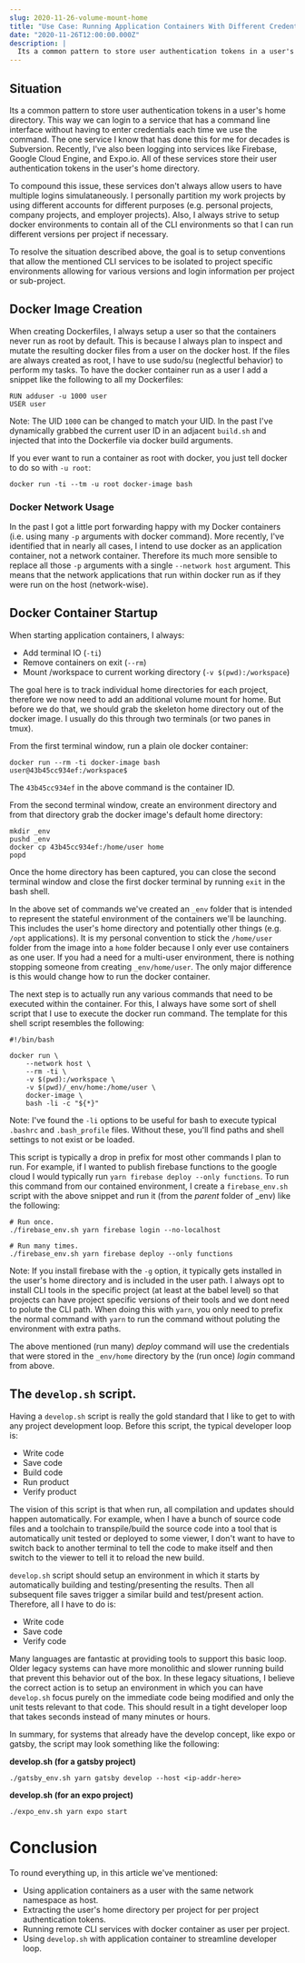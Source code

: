 ```yaml
---
slug: 2020-11-26-volume-mount-home
title: "Use Case: Running Application Containers With Different Credentials per Project"
date: "2020-11-26T12:00:00.000Z"
description: |
  Its a common pattern to store user authentication tokens in a user's home directory. These services don't always allow users to have multiple logins simulataneously. Setup docker environments to contain all of the CLI environments to to use project specific authentication tokens and project specfic "global" package versions.
---
```


## Situation

Its a common pattern to store user authentication tokens in a user's home directory. This way we can login to a service that has a command line interface without having to enter credentials each time we use the command. The one service I know that has done this for me for decades is Subversion. Recently, I've also been logging into services like Firebase, Google Cloud Engine, and Expo.io. All of these services store their user authentication tokens in the user's home directory.

<!--truncate-->

To compound this issue, these services don't always allow users to have multiple logins simulataneously. I personally partition my work projects by using different accounts for different purposes (e.g. personal projects, company projects, and employer projects). Also, I always strive to setup docker environments to contain all of the CLI environments so that I can run different versions per project if necessary.

To resolve the situation described above, the goal is to setup conventions that allow the mentioned CLI services to be isolated to project specific environments allowing for various versions and login information per project or sub-project.

## Docker Image Creation

When creating Dockerfiles, I always setup a user so that the containers never run as root by default. This is because I always plan to inspect and mutate the resulting docker files from a user on the docker host. If the files are always created as root, I have to use sudo/su (neglectful behavior) to perform my tasks. To have the docker container run as a user I add a snippet like the following to all my Dockerfiles:

```
RUN adduser -u 1000 user
USER user
```

Note: The UID `1000` can be changed to match your UID. In the past I've dynamically grabbed the current user ID in an adjacent `build.sh` and injected that into the Dockerfile via docker build arguments.

If you ever want to run a container as root with docker, you just tell docker to do so with `-u root`:

```
docker run -ti --tm -u root docker-image bash
```

### Docker Network Usage

In the past I got a little port forwarding happy with my Docker containers (i.e. using many `-p` arguments with docker command). More recently, I've identified that in nearly all cases, I intend to use docker as an application container, not a network container. Therefore its much more sensible to replace all those `-p` arguments with a single `--network host` argument. This means that the network applications that run within docker run as if they were run on the host (network-wise).

## Docker Container Startup

When starting application containers, I always:

- Add terminal IO (`-ti`)
- Remove containers on exit (`--rm`)
- Mount /workspace to current working directory (`-v $(pwd):/workspace`)

The goal here is to track individual home directories for each project, therefore we now need to add an additional volume mount for home. But before we do that, we should grab the skeleton home directory out of the docker image. I usually do this through two terminals (or two panes in tmux).

From the first terminal window, run a plain ole docker container:

```
docker run --rm -ti docker-image bash
user@43b45cc934ef:/workspace$
```

The `43b45cc934ef` in the above command is the container ID.

From the second terminal window, create an environment directory and from that directory grab the docker image's default home directory:

```
mkdir _env
pushd _env
docker cp 43b45cc934ef:/home/user home
popd
```

Once the home directory has been captured, you can close the second terminal window and close the first docker terminal by running `exit` in the bash shell.

In the above set of commands we've created an `_env` folder that is intended to represent the stateful environment of the containers we'll be launching. This includes the user's home directory and potentially other things (e.g. `/opt` applications). It is my personal convention to stick the `/home/user` folder from the image into a `home` folder because I only ever use containers as one user. If you had a need for a multi-user environment, there is nothing stopping someone from creating `_env/home/user`. The only major difference is this would change how to run the docker container.

The next step is to actually run any various commands that need to be executed within the container. For this, I always have some sort of shell script that I use to execute the docker run command. The template for this shell script resembles the following:

```
#!/bin/bash

docker run \
    --network host \
    --rm -ti \
    -v $(pwd):/workspace \
    -v $(pwd)/_env/home:/home/user \
    docker-image \
    bash -li -c "${*}"
```

Note: I've found the `-li` options to be useful for bash to execute typical `.bashrc` and `.bash_profile` files. Without these, you'll find paths and shell settings to not exist or be loaded.

This script is typically a drop in prefix for most other commands I plan to run. For example, if I wanted to publish firebase functions to the google cloud I would typically run `yarn firebase deploy --only functions`. To run this command from our contained environment, I create a `firebase_env.sh` script with the above snippet and run it (from the _parent_ folder of \_env) like the following:

```
# Run once.
./firebase_env.sh yarn firebase login --no-localhost
```

```
# Run many times.
./firebase_env.sh yarn firebase deploy --only functions
```

Note: If you install firebase with the `-g` option, it typically gets installed in the user's home directory and is included in the user path. I always opt to install CLI tools in the specific project (at least at the babel level) so that projects can have project specific versions of their tools and we dont need to polute the CLI path. When doing this with `yarn`, you only need to prefix the normal command with `yarn` to run the command without poluting the environment with extra paths.

The above mentioned (run many) _deploy_ command will use the credentials that were stored in the `_env/home` directory by the (run once) _login_ command from above.

## The `develop.sh` script.

Having a `develop.sh` script is really the gold standard that I like to get to with any project development loop. Before this script, the typical developer loop is:

- Write code
- Save code
- Build code
- Run product
- Verify product

The vision of this script is that when run, all compilation and updates should happen automatically. For example, when I have a bunch of source code files and a toolchain to transpile/build the source code into a tool that is automatically unit tested or deployed to some viewer, I don't want to have to switch back to another terminal to tell the code to make itself and then switch to the viewer to tell it to reload the new build.

`develop.sh` script should setup an environment in which it starts by automatically building and testing/presenting the results. Then all subsequent file saves trigger a similar build and test/present action. Therefore, all I have to do is:

- Write code
- Save code
- Verify code

Many languages are fantastic at providing tools to support this basic loop. Older legacy systems can have more monolithic and slower running build that prevent this behavior out of the box. In these legacy situations, I believe the correct action is to setup an environment in which you can have `develop.sh` focus purely on the immediate code being modified and only the unit tests relevant to that code. This should result in a tight developer loop that takes seconds instead of many minutes or hours.

In summary, for systems that already have the develop concept, like expo or gatsby, the script may look something like the following:

**develop.sh (for a gatsby project)**

```
./gatsby_env.sh yarn gatsby develop --host <ip-addr-here>
```

**develop.sh (for an expo project)**

```
./expo_env.sh yarn expo start
```

# Conclusion

To round everything up, in this article we've mentioned:

- Using application containers as a user with the same network namespace as host.
- Extracting the user's home directory per project for per project authentication tokens.
- Running remote CLI services with docker container as user per project.
- Using `develop.sh` with application container to streamline developer loop.
